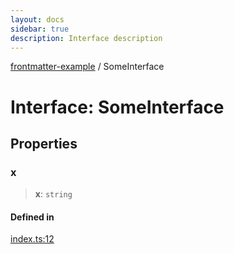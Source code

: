 ```yaml
---
layout: docs
sidebar: true
description: Interface description
---
```


[frontmatter-example](../README.md) / SomeInterface

# Interface: SomeInterface

## Properties

### x

> **x**: `string`

#### Defined in

[index.ts:12](https://github.com/typedoc2md/typedoc-plugin-markdown-examples/blob/b80b40c4b7617bc48cb05414e6c656078be63721/examples/08-frontmatter-example/src/index.ts#L12)
